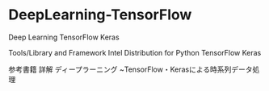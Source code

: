 # DeepLearning-TensorFlow
Deep Learning TensorFlow Keras 

Tools/Library and Framework
Intel Distribution for Python
TensorFlow
Keras 

参考書籍
詳解 ディープラーニング ~TensorFlow・Kerasによる時系列データ処理
